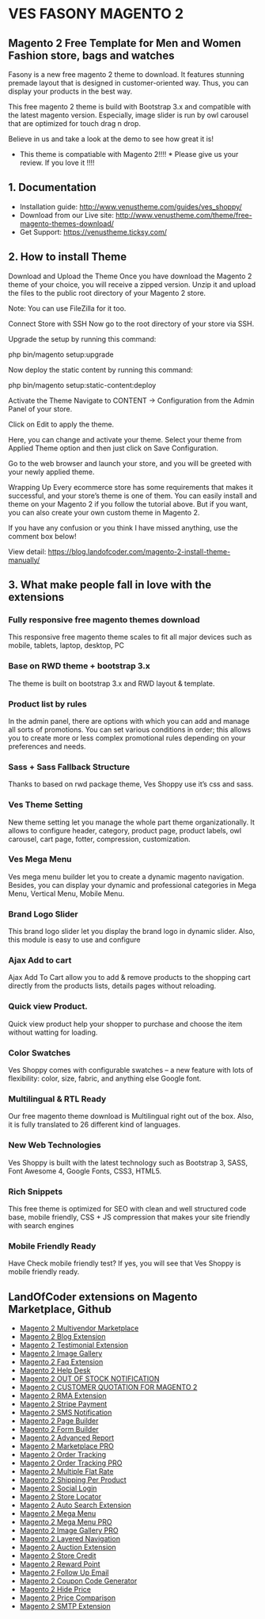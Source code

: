 # VES FASONY MAGENTO 2	

## Magento 2 Free Template for Men and Women Fashion store, bags and watches

Fasony is a new free magento 2 theme to download. It features stunning premade layout that is designed in customer-oriented way. Thus, you can display your products in the best way.

This free magento 2 theme is build with Bootstrap 3.x and compatible with the latest magento version. Especially, image slider is run by owl carousel that are optimized for touch drag n drop.

Believe in us and take a look at the demo to see how great it is!

* This theme is compatiable with Magento 2!!!! * Please give us your review. If you love it !!!!


## 1. Documentation

- Installation guide: http://www.venustheme.com/guides/ves_shoppy/
- Download from our Live site: http://www.venustheme.com/theme/free-magento-themes-download/
- Get Support: https://venustheme.ticksy.com/


## 2. How to install Theme

Download and Upload the Theme
Once you have download the Magento 2 theme of your choice, you will receive a zipped version. Unzip it and upload the files to the public root directory of your Magento 2 store.

Note: You can use FileZilla for it too.

Connect Store with SSH
Now go to the root directory of your store via SSH.

Upgrade the setup by running this command:

php bin/magento setup:upgrade

Now deploy the static content by running this command:

php bin/magento setup:static-content:deploy

Activate the Theme
Navigate to CONTENT → Configuration from the Admin Panel of your store.

Click on Edit to apply the theme.

Here, you can change and activate your theme. Select your theme from Applied Theme option and then just click on Save Configuration.

Go to the web browser and launch your store, and you will be greeted with your newly applied theme.

Wrapping Up
Every ecommerce store has some requirements that makes it successful, and your store’s theme is one of them. You can easily install and theme on your Magento 2 if you follow the tutorial above. But if you want, you can also create your own custom theme in Magento 2.

If you have any confusion or you think I have missed anything, use the comment box below!

View detail: https://blog.landofcoder.com/magento-2-install-theme-manually/

## 3. What make people fall in love with the extensions

### Fully responsive free magento themes download
This responsive free magento theme scales to fit all major devices such as mobile, tablets, laptop, desktop, PC


### Base on RWD theme + bootstrap 3.x
The theme is built on bootstrap 3.x and RWD layout & template.


### Product list by rules
In the admin panel, there are options with which you can add and manage all sorts of promotions. You can set various conditions in order; this allows you to create more or less complex promotional rules depending on your preferences and needs.


### Sass + Sass Fallback Structure
Thanks to based on rwd package theme, Ves Shoppy use it’s css and sass.


### Ves Theme Setting
New theme setting let you manage the whole part theme organizationally. It allows to configure header, category, product page, product labels, owl carousel, cart page, fotter, compression, customization.


### Ves Mega Menu
Ves mega menu builder let you to create a dynamic magento navigation. Besides, you can display your dynamic and professional categories in Mega Menu, Vertical Menu, Mobile Menu.


### Brand Logo Slider
This brand logo slider let you display the brand logo in dynamic slider. Also, this module is easy to use and configure


### Ajax Add to cart
Ajax Add To Cart allow you to add & remove products to the shopping cart directly from the products lists, details pages without reloading.



### Quick view Product.
Quick view product help your shopper to purchase and choose the item without watting for loading.


### Color Swatches
Ves Shoppy comes with configurable swatches – a new feature with lots of flexibility: color, size, fabric, and anything else
Google font.


###  Multilingual & RTL Ready
Our free magento theme download is Multilingual right out of the box. Also, it is fully translated to 26 different kind of languages.

###  New Web Technologies
Ves Shoppy is built with the latest technology such as Bootstrap 3, SASS, Font Awesome 4, Google Fonts, CSS3, HTML5.

###  Rich Snippets
This free theme is optimized for SEO with clean and well structured code base, mobile friendly, CSS + JS compression that makes your site friendly with search engines

###  Mobile Friendly Ready
Have Check mobile friendly test? If yes, you will see that Ves Shoppy is mobile friendly ready.


## LandOfCoder extensions on Magento Marketplace, Github
- [Magento 2 Multivendor Marketplace](https://landofcoder.com/magento-2-marketplace-extension.html/)
- [Magento 2 Blog Extension](https://landofcoder.com/magento-2-blog-extension.html/)
- [Magento 2 Testimonial Extension](https://landofcoder.com/testimonial-extension-for-magento2.html/)
- [Magento 2 Image Gallery](https://landofcoder.com/magento-2-image-gallery.html/)
- [Magento 2 Faq Extension](https://landofcoder.com/faq-extension-for-magento2.html/)
- [Magento 2 Help Desk](https://landofcoder.com/magento-2-help-desk-extension.html)
- [Magento 2 OUT OF STOCK NOTIFICATION](https://landofcoder.com/magento-2-out-of-stock-notification.html/)
- [Magento 2 CUSTOMER QUOTATION FOR MAGENTO 2](https://landofcoder.com/magento-2-quote-extension.html/)
- [Magento 2 RMA Extension](https://landofcoder.com/magento-2-rma-extension.html/)
- [Magento 2 Stripe Payment](https://landofcoder.com/magento-2-stripe-payment-pro.html/)
- [Magento 2 SMS Notification](https://landofcoder.com/magento-2-sms-notification-extension.html/)
- [Magento 2 Page Builder](https://landofcoder.com/magento-2-page-builder.html/)
- [Magento 2 Form Builder](https://landofcoder.com/magento-2-form-builder.html/)
- [Magento 2 Advanced Report](https://landofcoder.com/magento-2-advanced-reports.html/)
- [Magento 2 Marketplace PRO](https://landofcoder.com/magento-2-marketplace-pro.html/)
- [Magento 2 Order Tracking](https://landofcoder.com/magento-2-order-tracking-extension.html/)
- [Magento 2 Order Tracking PRO](https://landofcoder.com/magento-2-order-tracking-pro-extension.html/)
- [Magento 2 Multiple Flat Rate](https://landofcoder.com/magento-2-multiple-flat-rate-shipping.html/)
- [Magento 2 Shipping Per Product](https://landofcoder.com/magento-2-shipping-per-product.html/)
- [Magento 2 Social Login](https://landofcoder.com/magento-2-social-login.html/)
- [Magento 2 Store Locator](https://landofcoder.com/magento-2-store-locator.html/)
- [Magento 2 Auto Search Extension](https://landofcoder.com/magento-2-search.html/)
- [Magento 2 Mega Menu](https://landofcoder.com/magento-2-mega-menu.html/)
- [Magento 2 Mega Menu PRO](https://landofcoder.com/magento-2-mega-menu-pro.html)
- [Magento 2 Image Gallery PRO](https://landofcoder.com/magento-2-image-gallery-pro.html/)
- [Magento 2 Layered Navigation](https://landofcoder.com/magento-2-layered-navigation.html/)
- [Magento 2 Auction Extension](https://landofcoder.com/magento-2-auction-extension.html/)
- [Magento 2 Store Credit](https://landofcoder.com/magento-2-store-credit.html/)
- [Magento 2 Reward Point](https://landofcoder.com/magento-2-reward-points.html/)
- [Magento 2 Follow Up Email](https://landofcoder.com/magento-2-follow-up-email.html/)
- [Magento 2 Coupon Code Generator](https://landofcoder.com/magento-2-coupon-extension.html/)
- [Magento 2 Hide Price](https://landofcoder.com/magento-2-hide-price.html/)
- [Magento 2 Price Comparison](https://landofcoder.com/magento-2-price-comparison.html/)
- [Magento 2 SMTP Extension](https://landofcoder.com/magento-2-smtp-extension.html)
